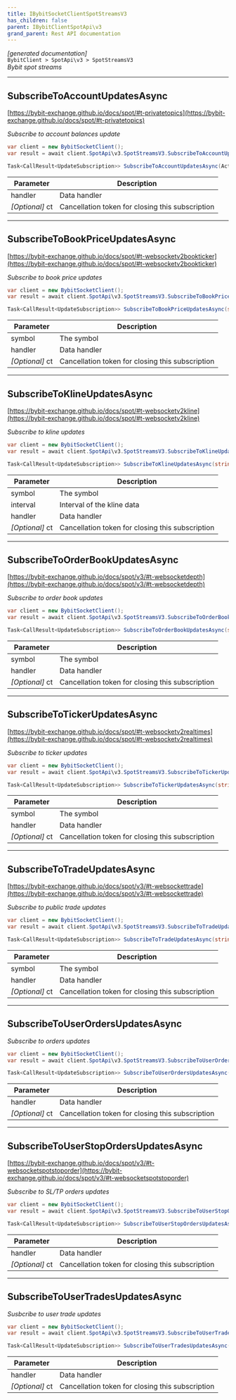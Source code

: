 ```yaml
---
title: IBybitSocketClientSpotStreamsV3
has_children: false
parent: IBybitClientSpotApi\v3
grand_parent: Rest API documentation
---
```

*[generated documentation]*  
`BybitClient > SpotApi\v3 > SpotStreamsV3`  
*Bybit spot streams*
  

***

## SubscribeToAccountUpdatesAsync  

[https://bybit-exchange.github.io/docs/spot/#t-privatetopics](https://bybit-exchange.github.io/docs/spot/#t-privatetopics)  
<p>

*Subscribe to account balances update*  

```csharp  
var client = new BybitSocketClient();  
var result = await client.SpotApi\v3.SpotStreamsV3.SubscribeToAccountUpdatesAsync(/* parameters */);  
```  

```csharp  
Task<CallResult<UpdateSubscription>> SubscribeToAccountUpdatesAsync(Action<DataEvent<BybitSpotAccountUpdate>> handler, CancellationToken ct = default);  
```  

|Parameter|Description|
|---|---|
|handler|Data handler|
|_[Optional]_ ct|Cancellation token for closing this subscription|

</p>

***

## SubscribeToBookPriceUpdatesAsync  

[https://bybit-exchange.github.io/docs/spot/#t-websocketv2bookticker](https://bybit-exchange.github.io/docs/spot/#t-websocketv2bookticker)  
<p>

*Subscribe to book price updates*  

```csharp  
var client = new BybitSocketClient();  
var result = await client.SpotApi\v3.SpotStreamsV3.SubscribeToBookPriceUpdatesAsync(/* parameters */);  
```  

```csharp  
Task<CallResult<UpdateSubscription>> SubscribeToBookPriceUpdatesAsync(string symbol, Action<DataEvent<BybitSpotBookPriceV3>> handler, CancellationToken ct = default);  
```  

|Parameter|Description|
|---|---|
|symbol|The symbol|
|handler|Data handler|
|_[Optional]_ ct|Cancellation token for closing this subscription|

</p>

***

## SubscribeToKlineUpdatesAsync  

[https://bybit-exchange.github.io/docs/spot/#t-websocketv2kline](https://bybit-exchange.github.io/docs/spot/#t-websocketv2kline)  
<p>

*Subscribe to kline updates*  

```csharp  
var client = new BybitSocketClient();  
var result = await client.SpotApi\v3.SpotStreamsV3.SubscribeToKlineUpdatesAsync(/* parameters */);  
```  

```csharp  
Task<CallResult<UpdateSubscription>> SubscribeToKlineUpdatesAsync(string symbol, KlineInterval interval, Action<DataEvent<BybitSpotKlineUpdate>> handler, CancellationToken ct = default);  
```  

|Parameter|Description|
|---|---|
|symbol|The symbol|
|interval|Interval of the kline data|
|handler|Data handler|
|_[Optional]_ ct|Cancellation token for closing this subscription|

</p>

***

## SubscribeToOrderBookUpdatesAsync  

[https://bybit-exchange.github.io/docs/spot/v3/#t-websocketdepth](https://bybit-exchange.github.io/docs/spot/v3/#t-websocketdepth)  
<p>

*Subscribe to order book updates*  

```csharp  
var client = new BybitSocketClient();  
var result = await client.SpotApi\v3.SpotStreamsV3.SubscribeToOrderBookUpdatesAsync(/* parameters */);  
```  

```csharp  
Task<CallResult<UpdateSubscription>> SubscribeToOrderBookUpdatesAsync(string symbol, Action<DataEvent<BybitSpotOrderBookUpdate>> handler, CancellationToken ct = default);  
```  

|Parameter|Description|
|---|---|
|symbol|The symbol|
|handler|Data handler|
|_[Optional]_ ct|Cancellation token for closing this subscription|

</p>

***

## SubscribeToTickerUpdatesAsync  

[https://bybit-exchange.github.io/docs/spot/#t-websocketv2realtimes](https://bybit-exchange.github.io/docs/spot/#t-websocketv2realtimes)  
<p>

*Subscribe to ticker updates*  

```csharp  
var client = new BybitSocketClient();  
var result = await client.SpotApi\v3.SpotStreamsV3.SubscribeToTickerUpdatesAsync(/* parameters */);  
```  

```csharp  
Task<CallResult<UpdateSubscription>> SubscribeToTickerUpdatesAsync(string symbol, Action<DataEvent<BybitSpotTickerUpdate>> handler, CancellationToken ct = default);  
```  

|Parameter|Description|
|---|---|
|symbol|The symbol|
|handler|Data handler|
|_[Optional]_ ct|Cancellation token for closing this subscription|

</p>

***

## SubscribeToTradeUpdatesAsync  

[https://bybit-exchange.github.io/docs/spot/v3/#t-websockettrade](https://bybit-exchange.github.io/docs/spot/v3/#t-websockettrade)  
<p>

*Subscribe to public trade updates*  

```csharp  
var client = new BybitSocketClient();  
var result = await client.SpotApi\v3.SpotStreamsV3.SubscribeToTradeUpdatesAsync(/* parameters */);  
```  

```csharp  
Task<CallResult<UpdateSubscription>> SubscribeToTradeUpdatesAsync(string symbol, Action<DataEvent<BybitSpotTradeUpdate>> handler, CancellationToken ct = default);  
```  

|Parameter|Description|
|---|---|
|symbol|The symbol|
|handler|Data handler|
|_[Optional]_ ct|Cancellation token for closing this subscription|

</p>

***

## SubscribeToUserOrdersUpdatesAsync  

<p>

*Subscribe to orders updates*  

```csharp  
var client = new BybitSocketClient();  
var result = await client.SpotApi\v3.SpotStreamsV3.SubscribeToUserOrdersUpdatesAsync(/* parameters */);  
```  

```csharp  
Task<CallResult<UpdateSubscription>> SubscribeToUserOrdersUpdatesAsync(Action<DataEvent<BybitSpotOrderUpdate>> handler, CancellationToken ct = default);  
```  

|Parameter|Description|
|---|---|
|handler|Data handler|
|_[Optional]_ ct|Cancellation token for closing this subscription|

</p>

***

## SubscribeToUserStopOrdersUpdatesAsync  

[https://bybit-exchange.github.io/docs/spot/v3/#t-websocketspotstoporder](https://bybit-exchange.github.io/docs/spot/v3/#t-websocketspotstoporder)  
<p>

*Subscribe to SL/TP orders updates*  

```csharp  
var client = new BybitSocketClient();  
var result = await client.SpotApi\v3.SpotStreamsV3.SubscribeToUserStopOrdersUpdatesAsync(/* parameters */);  
```  

```csharp  
Task<CallResult<UpdateSubscription>> SubscribeToUserStopOrdersUpdatesAsync(Action<DataEvent<BybitSpotStopOrderUpdate>> handler, CancellationToken ct = default);  
```  

|Parameter|Description|
|---|---|
|handler|Data handler|
|_[Optional]_ ct|Cancellation token for closing this subscription|

</p>

***

## SubscribeToUserTradesUpdatesAsync  

<p>

*Susbcribe to user trade updates*  

```csharp  
var client = new BybitSocketClient();  
var result = await client.SpotApi\v3.SpotStreamsV3.SubscribeToUserTradesUpdatesAsync(/* parameters */);  
```  

```csharp  
Task<CallResult<UpdateSubscription>> SubscribeToUserTradesUpdatesAsync(Action<DataEvent<BybitSpotUserTradeUpdate>> handler, CancellationToken ct = default);  
```  

|Parameter|Description|
|---|---|
|handler|Data handler|
|_[Optional]_ ct|Cancellation token for closing this subscription|

</p>
